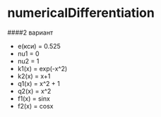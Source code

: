 numericalDifferentiation
========================
####2 вариант

* e(кси) = 0.525
* nu1 = 0
* nu2 = 1
* k1(x) = exp(-x^2)
* k2(x) = x+1
* q1(x) = x^2 + 1
* q2(x) = x^2
* f1(x) = sinx
* f2(x) = cosx

